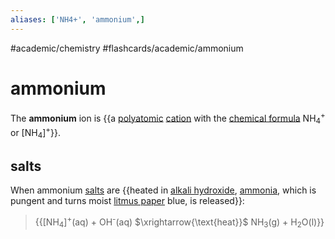 ```yaml
---
aliases: ['NH4+', 'ammonium',]
---
```


#academic/chemistry #flashcards/academic/ammonium

# ammonium

The __ammonium__ ion is {{a [polyatomic](polyatomic%20ion.md) [cation](ion.md) with the [chemical formula](chemical%20formula.md) NH<sub>4</sub><sup>+</sup> or \[NH<sub>4</sub>\]<sup>+</sup>}}.

## salts

When ammonium [salts](salt%20(chemistry).md) are {{heated in [alkali hydroxide](alkali%20hydroxide.md), [ammonia](ammonia.md), which is pungent and turns moist [litmus paper](litmus.md) blue, is released}}:

> {{\[NH<sub>4</sub>\]<sup>+</sup>(aq) + OH<sup>-</sup>(aq) $\xrightarrow{\text{heat}}$ NH<sub>3</sub>(g) + H<sub>2</sub>O(l)}}
